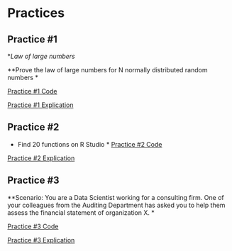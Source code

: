 # Practices
## Practice #1

**Law of large numbers*

**Prove the law of large numbers for N normally distributed random numbers  *

[Practice #1 Code](https://github.com/Marquez99/Data_Mining/blob/Unit_1/Practices/Practica%201.R)

[Practice #1 Explication](https://github.com/Marquez99/Data_Mining/blob/Unit_1/Practices/Practice%20%231.md)

## Practice #2
* Find 20 functions on R Studio *
[Practice #2 Code](https://github.com/Marquez99/Data_Mining/blob/Unit_1/Practices/Practica%202.R)

[Practice #2 Explication](https://github.com/Marquez99/Data_Mining/blob/Unit_1/Practices/Practice%20%232.md)

## Practice #3
**Scenario: You are a Data Scientist working for a consulting firm. One of your colleagues from the Auditing Department has asked you to help them assess the financial statement of organization X. *

[Practice #3 Code](https://github.com/Marquez99/Data_Mining/blob/Unit_1/Practices/Practica%203.R)

[Practice #3 Explication](https://github.com/Marquez99/Data_Mining/blob/Unit_1/Practices/Practice%20%233.md)
